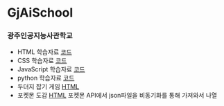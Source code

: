# GjAiSchool
### 광주인공지능사관학교
* HTML 학습자료 [코드](https://github.com/likemilktea/GjAiSchool/tree/main/01.HTML)
* CSS 학습자료 [코드](https://github.com/likemilktea/GjAiSchool/tree/main/02.CSS)
* JavaScript 학습자료 [코드](https://github.com/likemilktea/GjAiSchool/tree/main/03.JavaScript)
* python 학습자료 [코드](https://github.com/likemilktea/GjAiSchool/tree/main/04.Python)
* 두더지 잡기 게임 [HTML](https://likemilktea.github.io/GjAiSchool/02.CSS/ex99자습.html)
* 포켓몬 도감 [HTML](https://likemilktea.github.io/GjAiSchool/05.JavaScript_%EB%B9%84%EB%8F%99%EA%B8%B0%ED%86%B5%EC%8B%A0/ex02%ED%8F%AC%EC%BC%93%EB%AA%AC%EB%8F%84%EA%B0%90(%EC%99%84).html) 포켓몬 API에서 json파일을 비동기화를 통해 가져와서 나열
